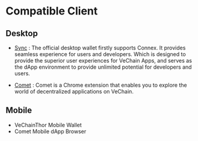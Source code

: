 # Compatible Client
## Desktop
- [Sync](https://github.com/vechain/thor-sync.electron) : The official desktop wallet firstly supports Connex. It provides seamless experience for users and developers. Which is designed to provide the superior user experiences for VeChain Apps, and serves as the dApp environment to provide unlimited potential for developers and users.

- [Comet](https://chrome.google.com/webstore/detail/comet/jpkkakbelpcambmhdcaoidiejaikiemn) : Comet is a Chrome extension that enables you to explore the world of decentralized applications on VeChain.
## Mobile
- VeChainThor Mobile Wallet
- Comet Mobile dApp Browser 